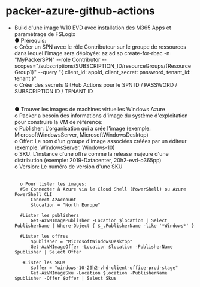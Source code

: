# packer-azure-github-actions

- Build d'une image W10 EVD avec installation des M365 Apps et paramétrage de FSLogix<br>
    ● Prérequis:<br>
        o Créer un SPN avec le rôle Contributeur sur le groupe de ressources dans lequel l'image sera déployée: az ad sp create-for-rbac -n "MyPackerSPN" --role Contributor --scopes="/subscriptions/SUBSCRIPTION_ID/resourceGroups/{ResourceGroup1}" --query "{ client_id: appId, client_secret: password, tenant_id: tenant }"<br>
        o Créer des secrets GitHub Actions pour le SPN ID / PASSWORD / SUBSCRIPTION ID / TENANT ID<br><br>

    ● Trouver les images de machines virtuelles Windows Azure<br>
        o Packer a besoin des informations d'image du système d'exploitation pour construire la VM de référence:<br>
              o Publisher: L'organisation qui a crée l'image (exemple: MicrosoftWindowsServer, MicrosoftWindowsDesktop)<br>
              o Offer: Le nom d'un groupe d'image associées créées par un éditeur (exemple: WindowsServer, Windows-10)<br>
              o SKU: L'instance d'une offre comme la release majeure d'une distribution (exemple: 2019-Datacenter, 20h2-evd-o365pp)<br>
              o Version: Le numéro de version d'une SKU<br><br>

        o Pour lister les images: 
        #Se Connecter à Azure via le Cloud Shell (PowerShell) ou Azure PowerShell CLI
            Connect-AzAccount
            $location = "North Europe"

        #Lister les publishers
            Get-AzVMImagePublisher -Location $location | Select PublisherName | Where-Object { $_.PublisherName -like '*Windows*' }
        
        #Lister les offres
            $publisher = "MicrosoftWindowsDesktop"
            Get-AzVMImageOffer -Location $location -PublisherName $publisher | Select Offer

         #Lister les SKUs
            $offer = "windows-10-20h2-vhd-client-office-prod-stage"
            Get-AzVMImageSku -Location $location -PublisherName $publisher -Offer $offer | Select Skus











